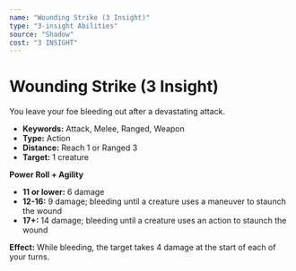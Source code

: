 ```yaml
---
name: "Wounding Strike (3 Insight)"
type: "3-insight Abilities"
source: "Shadow"
cost: "3 INSIGHT"
---
```


# Wounding Strike (3 Insight)

You leave your foe bleeding out after a devastating attack.

- **Keywords:** Attack, Melee, Ranged, Weapon
- **Type:** Action
- **Distance:** Reach 1 or Ranged 3
- **Target:** 1 creature

**Power Roll + Agility**

- **11 or lower:** 6 damage
- **12-16:** 9 damage; bleeding until a creature uses a maneuver to staunch the wound
- **17+:** 14 damage; bleeding until a creature uses an action to staunch the wound

**Effect:** While bleeding, the target takes 4 damage at the start of each of your turns.
